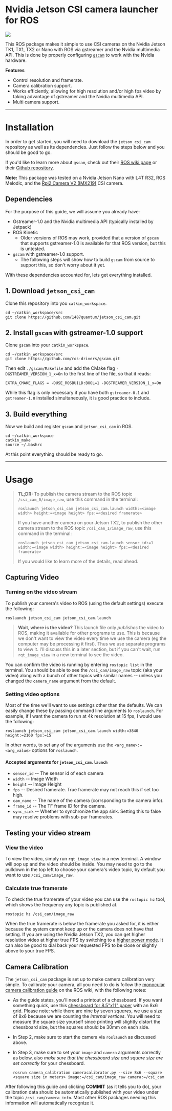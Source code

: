 # Nvidia Jetson CSI camera launcher for ROS

<p align="left"><a href="http://petermoran.org/csi-cameras-on-tx2/"><img src="https://img.shields.io/badge/CSI_Cameras_on_the_TX2_(The_Easy_Way)-Learn_more_at_my_blog-blue.svg?style=social"></a></p> 

This ROS package makes it simple to use CSI cameras on the Nvidia Jetson TK1, TX1, TX2 or Nano with ROS via gstreamer and the Nvidia multimedia API. This is done by properly configuring [`gscam`](http://wiki.ros.org/gscam) to work with the Nvidia hardware.

**Features**

* Control resolution and framerate.
* Camera calibration support.
* Works efficiently, allowing for high resolution and/or high fps video by taking advantage of gstreamer and the Nvidia multimedia API.
* Multi camera support.

---

# Installation

In order to get started, you will need to download the `jetson_csi_cam`  repository as well as its dependencies. Just follow the steps below and you should be good to go.

If you'd like to learn more about `gscam`, check out their [ROS wiki page](http://wiki.ros.org/gscam) or their [Github repository](https://github.com/ros-drivers/gscam).

**Note:** This package was tested on a Nvidia Jetson Nano with L4T R32, ROS Melodic, and the [Rpi2 Camera V2 (IMX219)](https://www.raspberrypi.org/products/camera-module-v2/) CSI camera.

## Dependencies

For the purpose of this guide, we will assume you already have:

* Gstreamer-1.0 and the Nvidia multimedia API (typically installed by Jetpack)
* ROS Kinetic
  * Older versions of ROS may work, provided that a version of  `gscam` that supports gstreamer-1.0 is available for that ROS version, but this is untested.
* `gscam` with gstreamer-1.0 support.
  * The following steps will show how to build `gscam` from source to support this, so don't worry about it yet.

With these dependencies accounted for, lets get everything installed.

## 1. Download `jetson_csi_cam`

Clone this repository into you `catkin_workspace`.

```
cd ~/catkin_workspace/src
git clone https://github.com/1487quantum/jetson_csi_cam.git 
```

## 2. Install `gscam` with gstreamer-1.0 support

Clone `gscam` into your `catkin_workspace`.

```
cd ~/catkin_workspace/src
git clone https://github.com/ros-drivers/gscam.git
```

Then edit `./gscam/Makefile` and add the CMake flag `-DGSTREAMER_VERSION_1_x=On` to the first line of the file, so that it reads:

    EXTRA_CMAKE_FLAGS = -DUSE_ROSBUILD:BOOL=1 -DGSTREAMER_VERSION_1_x=On

While this flag is only necessary if you have both `gstreamer-0.1` and `gstreamer-1.0` installed simultaneously, it is good practice to include.

## 3. Build everything

Now we build and register `gscam` and `jetson_csi_cam` in ROS.

```
cd ~/catkin_workspace
catkin_make
source ~/.bashrc
```

At this point everything should be ready to go.

---

# Usage

> **TL;DR:** To publish the camera stream to the ROS topic `/csi_cam_0/image_raw`, use this command in the terminal:
>
> ```
> roslaunch jetson_csi_cam jetson_csi_cam.launch width:=<image width> height:=<image height> fps:=<desired framerate>
> ```
> If you have another camera on your Jetson TX2, to publish the other camera stream to the ROS topic `/csi_cam_1/image_raw`, use this command in the terminal:
>
> ```
> roslaunch jetson_csi_cam jetson_csi_cam.launch sensor_id:=1 width:=<image width> height:=<image height> fps:=<desired framerate>
> ```
> If you would like to learn more of the details, read ahead.

## Capturing Video

### Turning on the video stream

To publish your camera's video to ROS (using the default settings) execute the following:

```
roslaunch jetson_csi_cam jetson_csi_cam.launch
```

> **Wait, where is the video?** This launch file only *publishes* the video to ROS, making it available for other programs to use. This is because we don't want to view the video every time we use the camera (eg the computer may be processing it first). Thus we use separate programs to view it. I'll discuss this in a later section, but if you can't wait, run `rqt_image_view` in a new terminal to see the video.

You can confirm the video is running by entering `rostopic list` in the terminal. You should be able to see the  `/csi_cam/image_raw` topic (aka your video) along with a bunch of other topics with similar names -- unless you changed the `camera_name` argument from the default.

### Setting video options

Most of the time we'll want to use settings other than the defaults. We can easily change these by passing command line arguments to `roslaunch`. For example, if I want the camera to run at 4k resolution at 15 fps, I would use the following:

```
roslaunch jetson_csi_cam jetson_csi_cam.launch width:=3840 height:=2160 fps:=15
```

In other words, to set any of the arguments use the `<arg_name>:=<arg_value>` options for `roslaunch`.

#### Accepted arguments for `jetson_csi_cam.launch`

* `sensor_id` -- The sensor id of each camera
* `width` -- Image Width
* `height` -- Image Height
* `fps` -- Desired framerate. True framerate may not reach this if set too high.
* `cam_name` -- The name of the camera (corrsponding to the camera info).
* `frame_id` -- The TF frame ID for the camera.
* `sync_sink` -- Whether to synchronize the app sink. Setting this to false may resolve problems with sub-par framerates.

## Testing your video stream

### View the video

To view the video, simply run `rqt_image_view` in a new terminal. A window will pop up and the video should be inside. You may need to go to the pulldown in the top left to choose your camera's video topic, by default you want to use  `/csi_cam/image_raw`.

### Calculate true framerate

To check the true framerate of your video you can use the `rostopic hz` tool, which shows the frequency any topic is published at.

```
rostopic hz /csi_cam/image_raw
```

When the true framerate is below the framerate you asked for, it is either because the system cannot keep up or the camera does not have that setting. If you are using the Nvidia Jetson TX2, you can get higher resolution video at higher true FPS by switching to a [higher power mode](http://www.jetsonhacks.com/2017/03/25/nvpmodel-nvidia-jetson-tx2-development-kit/). It can also be good to dial back your requested FPS to be close or slightly above to your true FPS.

## Camera Calibration

The `jetson_csi_cam` package is set up to make camera calibration very simple. To calibrate your camera, all you need to do is follow the [monocular camera calibration guide](http://wiki.ros.org/camera_calibration/Tutorials/MonocularCalibration) on the ROS wiki, with the following notes:

* As the guide states, you'll need a printout of a chessboard. If you want something quick, use this [chessboard for 8.5"x11" paper](http://www.vision.caltech.edu/bouguetj/calib_doc/htmls/pattern.pdf) with an 8x6 grid. Please note: while there are nine by seven *squares*, we use a size of 8x6 because we are counting the *internal vertices*. You will need to measure the square size yourself since printing will slightly distort the chessboard size, but the squares should be 30mm on each side.

* In Step 2, make sure to start the camera via `roslaunch` as discussed above.

* In Step 3, make sure to set your `image` and `camera` arguments correctly as below, also *make sure that the chessboard size and square size are set correctly* for your chessboard.

  ```
  rosrun camera_calibration cameracalibrator.py --size 8x6 --square <square size in meters> image:=/csi_cam/image_raw camera:=/csi_cam
  ```

After following this guide and clicking **COMMIT** (as it tells you to do), your calibration data should be automatically published with your video under the topic `/csi_cam/camera_info`. Most other ROS packages needing this information will automatically recognize it.
